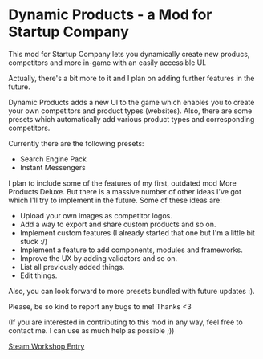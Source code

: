 # Dynamic Products - a Mod for Startup Company
This mod for Startup Company lets you dynamically create new producs, competitors and more in-game with an easily accessible UI.

Actually, there's a bit more to it and I plan on adding further features in the future.

Dynamic Products adds a new UI to the game which enables you to create your own competitors and product types (websites). Also, there are some presets which automatically add various product types and corresponding competitors.

Currently there are the following presets:
* Search Engine Pack
* Instant Messengers

I plan to include some of the features of my first, outdated mod More Products Deluxe. But there is a massive number of other ideas I've got which I'll try to implement in the future. Some of these ideas are:

* Upload your own images as competitor logos.
* Add a way to export and share custom products and so on.
* Implement custom features (I already started that one but I'm a little bit stuck :/)
* Implement a feature to add components, modules and frameworks.
* Improve the UX by adding validators and so on.
* List all previously added things.
* Edit things.

Also, you can look forward to more presets bundled with future updates :).

Please, be so kind to report any bugs to me! Thanks <3

(If you are interested in contributing to this mod in any way, feel free to contact me. I can use as much help as possible ;))

[Steam Workshop Entry](https://steamcommunity.com/sharedfiles/filedetails/?id=2066728883)
